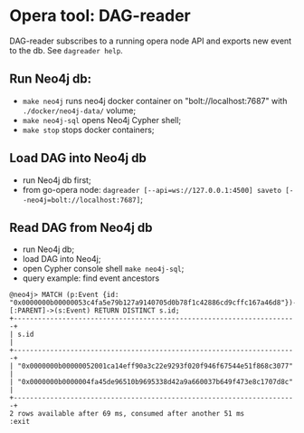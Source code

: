 # Opera tool: DAG-reader

DAG-reader subscribes to a running opera node API and exports new event to the db.
See `dagreader help`.


## Run Neo4j db:

 - `make neo4j` runs neo4j docker container on "bolt://localhost:7687" with `./docker/neo4j-data/` volume;
 - `make neo4j-sql` opens Neo4j Cypher shell;
 - `make stop` stops docker containers;


## Load DAG into Neo4j db

 - run Neo4j db first;
 - from go-opera node: `dagreader [--api=ws://127.0.0.1:4500] saveto [--neo4j=bolt://localhost:7687]`;


## Read DAG from Neo4j db

 - run Neo4j db;
 - load DAG into Neo4j;
 - open Cypher console shell `make neo4j-sql`;
 - query example: find event ancestors
```
@neo4j> MATCH (p:Event {id: "0x0000000b00000053c4fa5e79b127a9140705d0b78f1c42886cd9cffc167a46d8"})-[:PARENT]->(s:Event) RETURN DISTINCT s.id;
+----------------------------------------------------------------------+
| s.id                                                                 |
+----------------------------------------------------------------------+
| "0x0000000b00000052001ca14eff90a3c22e9293f020f946f67544e51f868c3077" |
| "0x0000000b0000004fa45de96510b9695338d42a9a660037b649f473e8c1707d8c" |
+----------------------------------------------------------------------+
2 rows available after 69 ms, consumed after another 51 ms
:exit
```